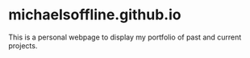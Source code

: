 # michaelsoffline.github.io

This is a personal webpage to display my portfolio of past and current projects.
